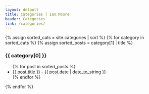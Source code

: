 ```yaml
---
layout: default
title: Categories | Ian Moore
header: Categories
link: /categories/
---
```

<!-- {% for category in site.categories %}
  <h3>{{ category[0] }}</h3>
  <ul>
    {% for post in category[1] %}
      <li><a href="{{ post.url }}">{{ post.title }}</a> - {{ post.date | date_to_string }}</li>
    {% endfor %}
  </ul>
{% endfor %} -->

{% assign sorted_cats = site.categories | sort %}
{% for category in sorted_cats %}
{% assign sorted_posts = category[1] | title %}
  <h3>{{ category[0] }}</h3>
  <ul>
    {% for post in sorted_posts %}
    <li><a href="{{  post.url }}">{{  post.title }}</a> - {{ post.date | date_to_string }} </li>
    {% endfor %}
  </ul>
{% endfor %}

